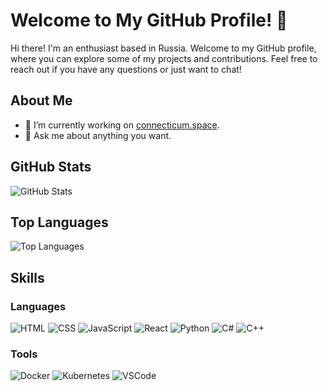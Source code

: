 # Welcome to My GitHub Profile! 👋

Hi there! I'm an enthusiast based in Russia. Welcome to my GitHub profile, where you can explore some of my projects and contributions. Feel free to reach out if you have any questions or just want to chat!

## About Me

- 🌱 I’m currently working on [connecticum.space](https://github.com/connecticum).
- 💬 Ask me about anything you want.

## GitHub Stats

![GitHub Stats](https://github-readme-stats.vercel.app/api?username=konovdan&show_icons=true&theme=dark)

## Top Languages

![Top Languages](https://github-readme-stats.vercel.app/api/top-langs/?username=konovdan&layout=compact&theme=dark)

## Skills

### Languages
![HTML](https://img.shields.io/badge/-HTML-orange?style=flat&logo=html5&logoColor=white)
![CSS](https://img.shields.io/badge/-CSS-blue?style=flat&logo=css3&logoColor=white)
![JavaScript](https://img.shields.io/badge/-JavaScript-yellow?style=flat&logo=javascript&logoColor=white)
![React](https://img.shields.io/badge/-React-blue?style=flat&logo=react&logoColor=white)
![Python](https://img.shields.io/badge/-Python-green?style=flat&logo=python&logoColor=white)
![C#](https://img.shields.io/badge/-C%23-blue?style=flat&logo=csharp&logoColor=white)
![C++](https://img.shields.io/badge/-C++-blue?style=flat&logo=c%2B%2B&logoColor=white)

### Tools
![Docker](https://img.shields.io/badge/-Docker-blue?style=flat&logo=docker&logoColor=white)
![Kubernetes](https://img.shields.io/badge/-Kubernetes-blue?style=flat&logo=kubernetes&logoColor=white)
![VSCode](https://img.shields.io/badge/-VSCode-blue?style=flat&logo=visual-studio-code&logoColor=white)

